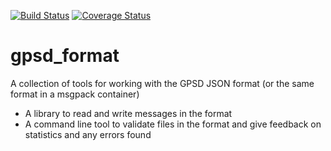 [![Build Status](https://travis-ci.org/SkyTruth/gpsd_format.svg?branch=master)](https://travis-ci.org/SkyTruth/gpsd_format) [![Coverage Status](https://coveralls.io/repos/SkyTruth/gpsd_format/badge.svg?branch=master)](https://coveralls.io/r/SkyTruth/gpsd_format?branch=master)


# gpsd_format

A collection of tools for working with the GPSD JSON format (or the same format in a msgpack container)

* A library to read and write messages in the format
* A command line tool to validate files in the format and give feedback on statistics and any errors found

